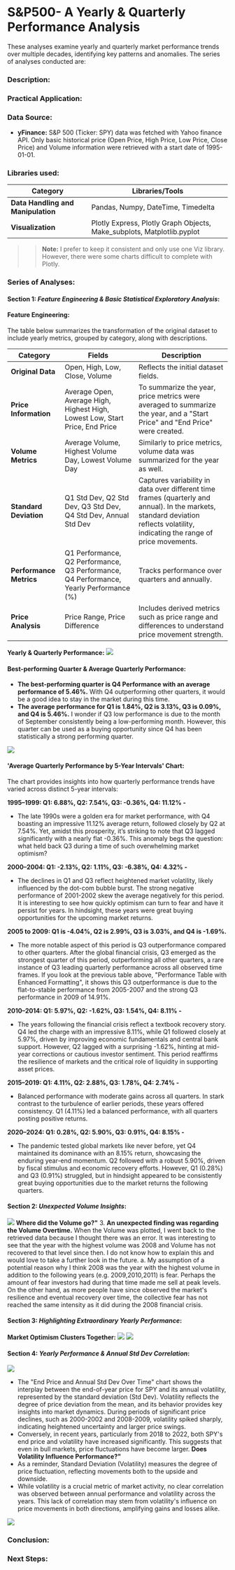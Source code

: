 # S&P500- A Yearly & Quarterly Performance Analysis
These analyses examine yearly and quarterly market performance trends over multiple decades, identifying key patterns and anomalies.
The series of analyses conducted are: 

### Description: 

### Practical Application: 

### Data Source:
- **yFinance:** S&P 500 (Ticker: SPY) data was fetched with Yahoo finance API. Only basic historical price (Open Price, High Price, Low Price, Close Price) and Volume information were retrieved with a start date of 1995-01-01. 

### Libraries used:
| **Category**                | **Libraries/Tools**                                                |
|-----------------------------|--------------------------------------------------------------------|
| **Data Handling and Manipulation** | Pandas, Numpy, DateTime, Timedelta                                    |
| **Visualization**           | Plotly Express, Plotly Graph Objects, Make_subplots, Matplotlib.pyplot |

>> **Note:** I prefer to keep it consistent and only use one Viz library. However, there were some charts difficult to complete with Plotly.

### Series of Analyses:
#### **Section 1: *Feature Engineering & Basic Statistical Exploratory Analysis*:**
#### **Feature Engineering:** 
The table below summarizes the transformation of the original dataset to include yearly metrics, grouped by category, along with descriptions.

| **Category**             | **Fields**                                                                                                   | **Description**                                                                                                                                                                  |
|--------------------------|-------------------------------------------------------------------------------------------------------------|----------------------------------------------------------------------------------------------------------------------------------------------------------------------------------|
| **Original Data**        | Open, High, Low, Close, Volume                                                                              | Reflects the initial dataset fields.                                                                                                                                           |
| **Price Information**    | Average Open, Average High, Highest High, Lowest Low, Start Price, End Price                                | To summarize the year, price metrics were averaged to summarize the year, and a "Start Price" and "End Price" were created.                                                    |
| **Volume Metrics**       | Average Volume, Highest Volume Day, Lowest Volume Day                                                      | Similarly to price metrics, volume data was summarized for the year as well.                                                                                                   |
| **Standard Deviation**   | Q1 Std Dev, Q2 Std Dev, Q3 Std Dev, Q4 Std Dev, Annual Std Dev                                             | Captures variability in data over different time frames (quarterly and annual). In the markets, standard deviation reflects volatility, indicating the range of price movements. |
| **Performance Metrics**  | Q1 Performance, Q2 Performance, Q3 Performance, Q4 Performance, Yearly Performance (%)                     | Tracks performance over quarters and annually.                                                                                                                                 |
| **Price Analysis**       | Price Range, Price Difference                                                                              | Includes derived metrics such as price range and differences to understand price movement strength.                                                                             |

**Yearly & Quarterly Performance:**
![](Images/QuarterlySPYPerf.png)
#### **Best-performing Quarter & Average Quarterly Performance:**

- **The best-performing quarter is Q4 Performance with an average performance of 5.46%.** With Q4 outperforming other quarters, it would be a good idea to stay in the market during this time. 
- **The average performance for Q1 is 1.84%, Q2 is 3.13%, Q3 is 0.09%, and Q4 is 5.46%.** I wonder if Q3 low performance is due to the month of September consistently being a low-performing month. However, this quarter can be used as a buying opportunity since Q4 has been statistically a strong performing quarter. 

![](Images/Ave.Performance5YRIntervals.png)

#### **'Average Quarterly Performance by 5-Year Intervals' Chart:**
The chart provides insights into how quarterly performance trends have varied across distinct 5-year intervals:

**1995–1999: Q1: 6.88%, Q2: 7.54%, Q3: -0.36%, Q4: 11.12% -** 
- The late 1990s were a golden era for market performance, with Q4 boasting an impressive 11.12% average return, followed closely by Q2 at 7.54%. Yet, amidst this prosperity, it’s striking to note that Q3 lagged significantly with a nearly flat -0.36%.  This anomaly begs the question: what held back Q3 during a time of such overwhelming market optimism?

**2000–2004: Q1: -2.13%, Q2: 1.11%, Q3: -6.38%, Q4: 4.32% -** 
- The declines in Q1 and Q3 reflect heightened market volatility, likely influenced by the dot-com bubble burst. The strong negative performance of 2001-2002 skew the average negatively for this period. It is interesting to see how quickly optimism can turn to fear and have it persist for years. In hindsight, these years were great buying opportunities for the upcoming market returns. 

**2005 to 2009: Q1 is -4.04%, Q2 is 2.99%, Q3 is 3.03%, and Q4 is -1.69%.**
- The more notable aspect of this period is Q3 outperformance compared to other quarters. After the global financial crisis, Q3 emerged as the strongest quarter of this period, outperforming all other quarters, a rare instance of Q3 leading quarterly performance across all observed time frames. If you look at the previous table above, "Performance Table with Enhanced Formatting", it shows this Q3 outperformance is due to the flat-to-stable performance from 2005-2007 and the strong Q3 performance in 2009 of 14.91%.  

**2010–2014: Q1: 5.97%, Q2: -1.62%, Q3: 1.54%, Q4: 8.11% -** 
- The years following the financial crisis reflect a textbook recovery story. Q4 led the charge with an impressive 8.11%, while Q1 followed closely at 5.97%, driven by improving economic fundamentals and central bank support. However, Q2 lagged with a surprising -1.62%, hinting at mid-year corrections or cautious investor sentiment. This period reaffirms the resilience of markets and the critical role of liquidity in supporting asset prices.

**2015–2019: Q1: 4.11%, Q2: 2.88%, Q3: 1.78%, Q4: 2.74% -** 
- Balanced performance with moderate gains across all quarters. In stark contrast to the turbulence of earlier periods, these years offered consistency. Q1 (4.11%) led a balanced performance, with all quarters posting positive returns.

**2020–2024: Q1: 0.28%, Q2: 5.90%, Q3: 0.91%, Q4: 8.15% -** 
- The pandemic tested global markets like never before, yet Q4 maintained its dominance with an 8.15% return, showcasing the enduring year-end momentum. Q2 followed with a robust 5.90%, driven by fiscal stimulus and economic recovery efforts. However, Q1 (0.28%) and Q3 (0.91%) struggled, but in hindsight appeared to be consistently great buying opportunities due to the market returns the following quarters. 

#### **Section 2: *Unexpected Volume Insights*:**
![](Images/PriceTrend_Volume_OverYRS.png)
**Where did the Volume go?"**
3. **An unexpected finding was regarding the Volume Overtime.** When the Volume was plotted, I went back to the retrieved data because I thought there was an error. It was interesting to see that the year with the highest volume was 2008 and Volume has not recovered to that level since then. I do not know how to explain this and would love to take a further look in the future. 
    a. My assumption of a potential reason why I think 2008 was the year with the highest volume in addition to the following years (e.g. 2009,2010,2011) is fear. Perhaps the amount of fear investors had during that time made me sell at peak levels. On the other hand, as more people have since observed the market's resilience and eventual recovery over time, the collective fear has not reached the same intensity as it did during the 2008 financial crisis.
  
#### **Section 3: *Highlighting Extraordinary Yearly Performance*:**

**Market Optimism Clusters Together:**
![](Images/20PercPlus_SPYPerformance.png)
![](Images/20PercPlusConsecutive_SPYPerformance.png)

#### **Section 4: *Yearly Performance & Annual Std Dev Correlation*:**
![](Images/AnnualStdDev_PriceTrend.png)
- The "End Price and Annual Std Dev Over Time" chart shows the interplay between the end-of-year price for SPY and its annual volatility, represented by the standard deviation (Std Dev). Volatility reflects the degree of price deviation from the mean, and its behavior provides key insights into market dynamics. During periods of significant price declines, such as 2000-2002 and 2008-2009, volatility spiked sharply, indicating heightened uncertainty and larger price swings.
- Conversely, in recent years, particularly from 2018 to 2022, both SPY's end price and volatility have increased significantly. This suggests that even in bull markets, price fluctuations have become larger. 
**Does Volatility Influence Performance?"**
- As a reminder, Standard Deviation (Volatility) measures the degree of price fluctuation, reflecting movements both to the upside and downside.
-  While volatility is a crucial metric of market activity, no clear correlation was observed between annual performance and volatility across the years. This lack of correlation may stem from volatility's influence on price movements in both directions, amplifying gains and losses alike.
  
![](Images/StdDev_Perf_Correlation.PNG)
### Conclusion:

### Next Steps:
